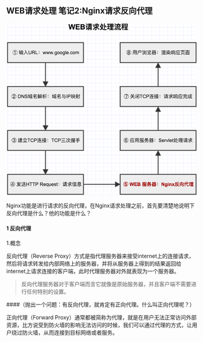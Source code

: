 ## WEB请求处理 笔记2:Nginx请求反向代理

![ngnix](./img/2.png)

Nginx功能是进行请求的反向代理，在Nginx请求处理之前，首先要清楚地说明下反向代理是什么？他的功能是什么？

#### 1 反向代理

1.概念

反向代理（Reverse Proxy）方式是指代理服务器来接受internet上的连接请求，然后将请求转发给内部网络上的服务器，并将从服务器上得到的结果返回给internet上请求连接的客户端，此时代理服务器对外就表现为一个服务器。

> 反向代理服务器对于客户端而言它就像是原始服务器，并且客户端不需要进行任何特别的设置。

####（抛出一个问题：有反向代理，就肯定有正向代理。什么叫正向代理呢？）

正向代理（Forward Proxy）通常都被简称为代理，就是在用户无法正常访问外部资源，比方说受到防火墙的影响无法访问的时候，我们可以通过代理的方式，让用户绕过防火墙，从而连接到目标网络或者服务。


